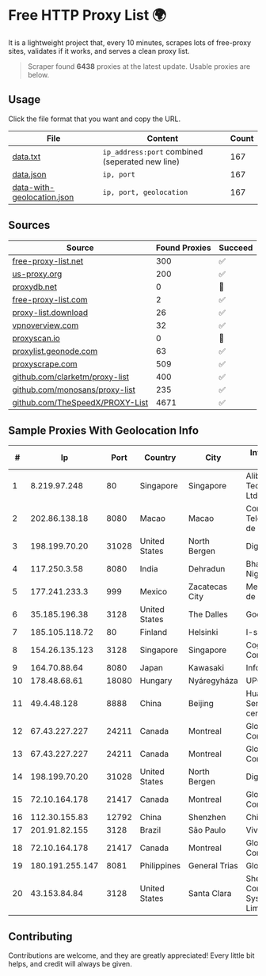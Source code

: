 
# Free HTTP Proxy List 🌍

It is a lightweight project that, every 10 minutes, scrapes lots of free-proxy sites, validates if it works, and serves a clean proxy list.


> Scraper found **6438** proxies at the latest update. Usable proxies are below.

## Usage

Click the file format that you want and copy the URL.


|File|Content|Count|
|----|-------|-----|
|[data.txt](https://raw.githubusercontent.com/themiralay/Proxy-List-World/master/data.txt)|`ip_address:port` combined (seperated new line)|167|
|[data.json](https://raw.githubusercontent.com/themiralay/Proxy-List-World/master/data.json)|`ip, port`|167|
|[data-with-geolocation.json](https://raw.githubusercontent.com/themiralay/Proxy-List-World/master/data-with-geolocation.json)|`ip, port, geolocation`|167|

## Sources

|Source|Found Proxies|Succeed|
|------|-------------|-------|
|[free-proxy-list.net](https://free-proxy-list.net)|300|✅|
|[us-proxy.org](https://www.us-proxy.org)|200|✅|
|[proxydb.net](http://proxydb.net)|0|🚫|
|[free-proxy-list.com](https://free-proxy-list.com/?page=&port=&type%5B%5D=http&type%5B%5D=https&up_time=0&search=Search)|2|✅|
|[proxy-list.download](https://www.proxy-list.download/HTTP)|26|✅|
|[vpnoverview.com](https://vpnoverview.com/privacy/anonymous-browsing/free-proxy-servers)|32|✅|
|[proxyscan.io](https://www.proxyscan.io)|0|🚫|
|[proxylist.geonode.com](https://proxylist.geonode.com/api/proxy-list?limit=300&page=1&sort_by=lastChecked&sort_type=desc&protocols=http,https)|63|✅|
|[proxyscrape.com](https://api.proxyscrape.com/v2/?request=displayproxies&protocol=http&timeout=10000&country=all&ssl=all&anonymity=all)|509|✅|
|[github.com/clarketm/proxy-list](https://raw.githubusercontent.com/clarketm/proxy-list/master/proxy-list-raw.txt)|400|✅|
|[github.com/monosans/proxy-list](https://raw.githubusercontent.com/monosans/proxy-list/main/proxies/http.txt)|235|✅|
|[github.com/TheSpeedX/PROXY-List](https://raw.githubusercontent.com/TheSpeedX/PROXY-List/master/http.txt)|4671|✅|


## Sample Proxies With Geolocation Info

|#|Ip|Port|Country|City|Internet Service Provider|
|-|--|----|-------|----|-------------------------|
|1|8.219.97.248|80|Singapore|Singapore|Alibaba (US) Technology Co., Ltd.|
|2|202.86.138.18|8080|Macao|Macao|Companhia de Telecomunicacoes de Macau|
|3|198.199.70.20|31028|United States|North Bergen|DigitalOcean, LLC|
|4|117.250.3.58|8080|India|Dehradun|Bharat Sanchar Nigam Ltd|
|5|177.241.233.3|999|Mexico|Zacatecas City|Mega Cable, S.A. de C.V.|
|6|35.185.196.38|3128|United States|The Dalles|Google LLC|
|7|185.105.118.72|80|Finland|Helsinki|I-servers LTD|
|8|154.26.135.123|3128|Singapore|Singapore|Cogent Communications|
|9|164.70.88.64|8080|Japan|Kawasaki|InfoSphere|
|10|178.48.68.61|18080|Hungary|Nyáregyháza|UPC|
|11|49.4.48.128|8888|China|Beijing|Huawei Cloud Service data center|
|12|67.43.227.227|24211|Canada|Montreal|GloboTech Communications|
|13|67.43.227.227|24211|Canada|Montreal|GloboTech Communications|
|14|198.199.70.20|31028|United States|North Bergen|DigitalOcean, LLC|
|15|72.10.164.178|21417|Canada|Montreal|GloboTech Communications|
|16|112.30.155.83|12792|China|Shenzhen|China Mobile|
|17|201.91.82.155|3128|Brazil|São Paulo|Vivo|
|18|72.10.164.178|21417|Canada|Montreal|GloboTech Communications|
|19|180.191.255.147|8081|Philippines|General Trias|Globe Telecom|
|20|43.153.84.84|3128|United States|Santa Clara|Shenzhen Tencent Computer Systems Company Limited|



## Contributing

Contributions are welcome, and they are greatly appreciated! Every
little bit helps, and credit will always be given.

